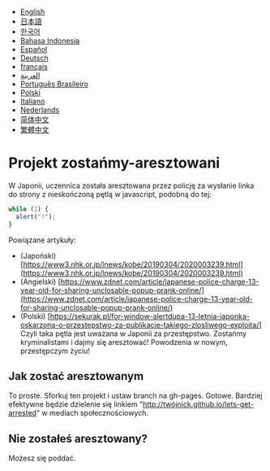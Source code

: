 - [English](README.md)
- [日本語](README.ja.md)
- [한국어](README.ko.md)
- [Bahasa Indonesia](README.in.md)
- [Español](README.es.md)
- [Deutsch](README.de.md)
- [français](README.fr.md)
- [العربية](README.ar.md)
- [Português Brasileiro](README.pt-br.md)
- [Polski](README.md)
- [Italiano](README.it.md)
- [Nederlands](README.nl.md)
- [简体中文](README.zh_hans.md)
- [繁體中文](README.zh_hant.md)

# Projekt zostańmy-aresztowani

W Japonii, uczennica została aresztowana przez policję za wysłanie linka do strony z nieskończoną pętlą w javascript, podobną do tej:

```js
while (1) {
  alert("!");
}
```

Powiązane artykuły:

- (Japoński) [https://www3.nhk.or.jp/lnews/kobe/20190304/2020003239.html](https://www3.nhk.or.jp/lnews/kobe/20190304/2020003239.html)
- (Angielski) [https://www.zdnet.com/article/japanese-police-charge-13-year-old-for-sharing-unclosable-popup-prank-online/](https://www.zdnet.com/article/japanese-police-charge-13-year-old-for-sharing-unclosable-popup-prank-online/)
- (Polski) [https://sekurak.pl/for-window-alertdupa-13-letnia-japonka-oskarzona-o-przestepstwo-za-publikacje-takiego-zlosliwego-exploita/]
Czyli taka pętla jest uważana w Japonii za przestępstwo. Zostańmy kryminalistami i dajmy się aresztować!
Powodzenia w nowym, przestępczym życiu!

## Jak zostać aresztowanym

To proste. Sforkuj ten projekt i ustaw branch na gh-pages. Gotowe. Bardziej efektywne będzie dzielenie się linkiem "http://twójnick.github.io/lets-get-arrested" w mediach społecznościowych.

## Nie zostałeś aresztowany?

Możesz się poddać.
